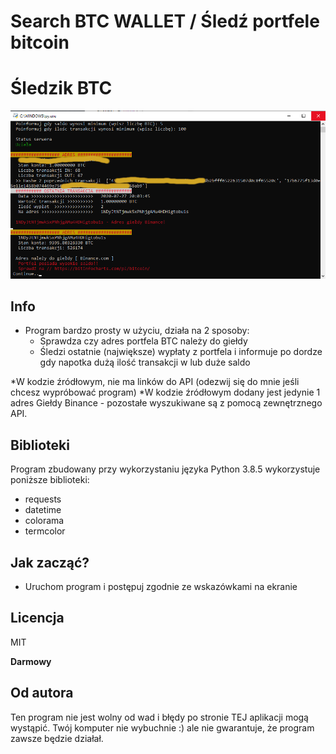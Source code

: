 # Search BTC WALLET / Śledź portfele bitcoin
# Śledzik BTC

[![N|Solid](https://github.com/policmajsterdev/search_btc_wallet/blob/master/bitss.png)](https://github.com/policmajsterdev/search_btc_wallet/blob/master/bitss.png)

## Info
* Program bardzo prosty w użyciu, działa na 2 sposoby:
  - Sprawdza czy adres portfela BTC należy do giełdy
  - Śledzi ostatnie (największe) wypłaty z portfela i informuje po dordze gdy napotka dużą ilość transakcji w lub duże saldo
  
 *W kodzie źródłowym, nie ma linków do API (odezwij się do mnie jeśli chcesz wypróbować program)
 *W kodzie źródłowym dodany jest jedynie 1 adres Giełdy Binance - pozostałe wyszukiwane są z pomocą zewnętrznego API.

## Biblioteki
Program zbudowany przy wykorzystaniu języka Python 3.8.5 
wykorzystuje poniższe biblioteki:
* requests
* datetime
* colorama
* termcolor

## Jak zacząć?
* Uruchom program i postępuj zgodnie ze wskazówkami na ekranie

Licencja
----

MIT

**Darmowy**

## Od autora
Ten program nie jest wolny od wad i błędy po stronie TEJ aplikacji mogą wystąpić.
Twój komputer nie wybuchnie :) ale nie gwarantuje, że program zawsze będzie działał. 
